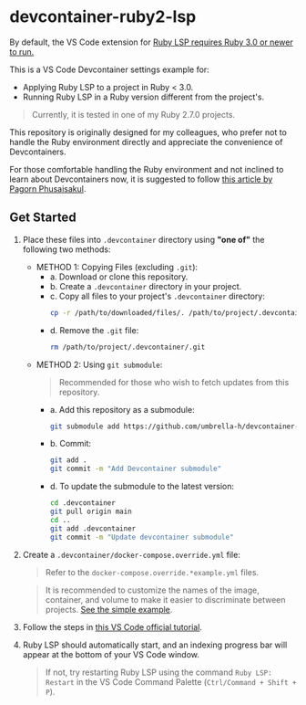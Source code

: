 # devcontainer-ruby2-lsp

By default, the VS Code extension for [Ruby LSP requires Ruby 3.0 or newer to run.](https://github.com/Shopify/ruby-lsp/issues/1688#issuecomment-2004580232)

This is a VS Code Devcontainer settings example for:
- Applying Ruby LSP to a project in Ruby < 3.0.
- Running Ruby LSP in a Ruby version different from the project's.
> Currently, it is tested in one of my Ruby 2.7.0 projects.

This repository is originally designed for my colleagues, who prefer not to handle the Ruby environment directly and appreciate the convenience of Devcontainers.

For those comfortable handling the Ruby environment and not inclined to learn about Devcontainers now, it is suggested to follow [this article by Pagorn Phusaisakul](https://nrogap.medium.com/install-ruby-lsp-in-vs-code-128f02571ea0).

## Get Started

1. Place these files into `.devcontainer` directory using **"one of"** the following two methods:
   - METHOD 1: Copying Files (excluding `.git`):
     - a. Download or clone this repository.
     - b. Create a `.devcontainer` directory in your project.
     - c. Copy all files to your project's `.devcontainer` directory:
       ```bash
       cp -r /path/to/downloaded/files/. /path/to/project/.devcontainer
       ```
     - d. Remove the `.git` file:
       ```bash
       rm /path/to/project/.devcontainer/.git
       ```
   - METHOD 2: Using `git submodule`:
     > Recommended for those who wish to fetch updates from this repository.
     - a. Add this repository as a submodule:
       ```bash
       git submodule add https://github.com/umbrella-h/devcontainer-ruby2-lsp.git .devcontainer
       ```
     - b. Commit:
       ```bash
       git add .
       git commit -m "Add Devcontainer submodule"
       ```
     - d. To update the submodule to the latest version:
       ```bash
       cd .devcontainer
       git pull origin main
       cd ..
       git add .devcontainer
       git commit -m "Update devcontainer submodule"
       ```
1. Create a `.devcontainer/docker-compose.override.yml` file:
   > Refer to the `docker-compose.override.*example.yml` files.

   > It is recommended to customize the names of the image, container, and volume to make it easier to discriminate between projects. [See the simple example](./docker-compose.override.simple-example.yml).


1. Follow the steps in [this VS Code official tutorial](https://code.visualstudio.com/docs/devcontainers/tutorial).
1. Ruby LSP should automatically start, and an indexing progress bar will appear at the bottom of your VS Code window.
   > If not, try restarting Ruby LSP using the command `Ruby LSP: Restart` in the VS Code Command Palette (`Ctrl/Command + Shift + P`).
